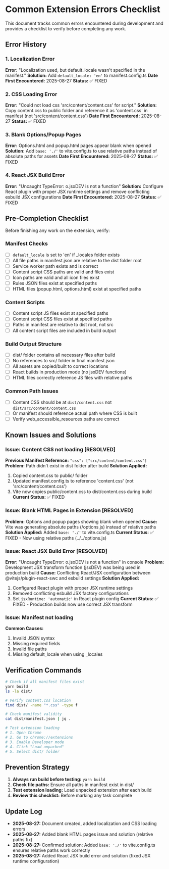 # Common Extension Errors Checklist

This document tracks common errors encountered during development and provides a checklist to verify before completing any work.

## Error History

### 1. Localization Error
**Error:** "Localization used, but default_locale wasn't specified in the manifest."
**Solution:** Add `default_locale: 'en'` to manifest.config.ts
**Date First Encountered:** 2025-08-27
**Status:** ✅ FIXED

### 2. CSS Loading Error
**Error:** "Could not load css 'src/content/content.css' for script."
**Solution:** Copy content.css to public folder and reference it as 'content.css' in manifest (not 'src/content/content.css')
**Date First Encountered:** 2025-08-27
**Status:** ✅ FIXED

### 3. Blank Options/Popup Pages
**Error:** Options.html and popup.html pages appear blank when opened
**Solution:** Add `base: './'` to vite.config.ts to use relative paths instead of absolute paths for assets
**Date First Encountered:** 2025-08-27
**Status:** ✅ FIXED

### 4. React JSX Build Error
**Error:** "Uncaught TypeError: o.jsxDEV is not a function"
**Solution:** Configure React plugin with proper JSX runtime settings and remove conflicting esbuild JSX configurations
**Date First Encountered:** 2025-08-27
**Status:** ✅ FIXED

## Pre-Completion Checklist

Before finishing any work on the extension, verify:

### Manifest Checks
- [ ] `default_locale` is set to 'en' if _locales folder exists
- [ ] All file paths in manifest.json are relative to the dist folder root
- [ ] Service worker path exists and is correct
- [ ] Content script CSS paths are valid and files exist
- [ ] Icon paths are valid and all icon files exist
- [ ] Rules JSON files exist at specified paths
- [ ] HTML files (popup.html, options.html) exist at specified paths

### Content Scripts
- [ ] Content script JS files exist at specified paths
- [ ] Content script CSS files exist at specified paths
- [ ] Paths in manifest are relative to dist root, not src
- [ ] All content script files are included in build output

### Build Output Structure
- [ ] dist/ folder contains all necessary files after build
- [ ] No references to src/ folder in final manifest.json
- [ ] All assets are copied/built to correct locations
- [ ] React builds in production mode (no jsxDEV functions)
- [ ] HTML files correctly reference JS files with relative paths

### Common Path Issues
- [ ] Content CSS should be at `dist/content.css` not `dist/src/content/content.css`
- [ ] Or manifest should reference actual path where CSS is built
- [ ] Verify web_accessible_resources paths are correct

## Known Issues and Solutions

### Issue: Content CSS not loading [RESOLVED]
**Previous Manifest Reference:** `"css": ["src/content/content.css"]`
**Problem:** Path didn't exist in dist folder after build
**Solution Applied:**
1. Copied content.css to public/ folder
2. Updated manifest.config.ts to reference 'content.css' (not 'src/content/content.css')
3. Vite now copies public/content.css to dist/content.css during build
**Current Status:** ✅ FIXED

### Issue: Blank HTML Pages in Extension [RESOLVED]
**Problem:** Options and popup pages showing blank when opened
**Cause:** Vite was generating absolute paths (/options.js) instead of relative paths
**Solution Applied:** Added `base: './'` to vite.config.ts
**Current Status:** ✅ FIXED - Now using relative paths (../../options.js)

### Issue: React JSX Build Error [RESOLVED]
**Error:** "Uncaught TypeError: o.jsxDEV is not a function" in console
**Problem:** Development JSX transform function (jsxDEV) was being used in production build
**Cause:** Conflicting React/JSX configuration between @vitejs/plugin-react-swc and esbuild settings
**Solution Applied:**
1. Configured React plugin with proper JSX runtime settings
2. Removed conflicting esbuild JSX factory configurations
3. Set `jsxRuntime: 'automatic'` in React plugin config
**Current Status:** ✅ FIXED - Production builds now use correct JSX transform

### Issue: Manifest not loading
**Common Causes:**
1. Invalid JSON syntax
2. Missing required fields
3. Invalid file paths
4. Missing default_locale when using _locales

## Verification Commands

```bash
# Check if all manifest files exist
yarn build
ls -la dist/

# Verify content.css location
find dist/ -name "*.css" -type f

# Check manifest validity
cat dist/manifest.json | jq .

# Test extension loading
# 1. Open Chrome
# 2. Go to chrome://extensions
# 3. Enable Developer mode
# 4. Click "Load unpacked"
# 5. Select dist/ folder
```

## Prevention Strategy

1. **Always run build before testing:** `yarn build`
2. **Check file paths:** Ensure all paths in manifest exist in dist/
3. **Test extension loading:** Load unpacked extension after each build
4. **Review this checklist:** Before marking any task complete

## Update Log

- **2025-08-27:** Document created, added localization and CSS loading errors
- **2025-08-27:** Added blank HTML pages issue and solution (relative paths fix)
- **2025-08-27:** Confirmed solution: Added `base: './'` to vite.config.ts ensures relative paths work correctly
- **2025-08-27:** Added React JSX build error and solution (fixed JSX runtime configuration)